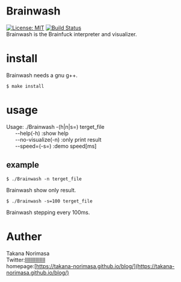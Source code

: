 # Brainwash
[![License: MIT](https://img.shields.io/badge/License-MIT-yellow.svg)](https://opensource.org/licenses/MIT)
 [![Build Status](https://travis-ci.org/Takana-Norimasa/Brainwash.svg?branch=master)](https://travis-ci.org/Takana-Norimasa/Brainwash)    
Brainwash is the Brainfuck interpreter and visualizer.  

# install
Brainwash needs a gnu g++.

```terminal
$ make install
```

# usage
Usage: ./Brainwash -(h|n|s=) terget_file  
&nbsp;&nbsp;&nbsp;&nbsp;&nbsp;&nbsp;--help(-h) :show help  
&nbsp;&nbsp;&nbsp;&nbsp;&nbsp;&nbsp;--no-visualize(-n) :only print result  
&nbsp;&nbsp;&nbsp;&nbsp;&nbsp;&nbsp;--speed=(-s=) :demo speed[ms]  

## example
```terminal
$ ./Brainwash -n terget_file
```
Brainwash show only result.

```terminal
$ ./Brainwash -s=100 terget_file
```
Brainwash stepping every 100ms.


# Auther
Takana Norimasa  
Twitter:[lIlIIllIIIlIlIl](https://twitter.com/lIlIIllIIIlIlIl)  
homepage:[https://takana-norimasa.github.io/blog/](https://takana-norimasa.github.io/blog/)  

